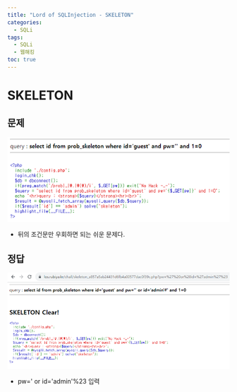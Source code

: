 ```yaml
---
title: "Lord of SQLInjection - SKELETON"
categories: 
  - SQLi
tags:
  - SQLi
  - 웹해킹
toc: true
---
```


# SKELETON
## 문제 
![img](/assets/images/los/skeleton1.png)

- 뒤의 조건문만 우회하면 되는 쉬운 문제다.

## 정답
![img](/assets/images/los/skeleton2.png)

- pw=' or id='admin'%23 입력

